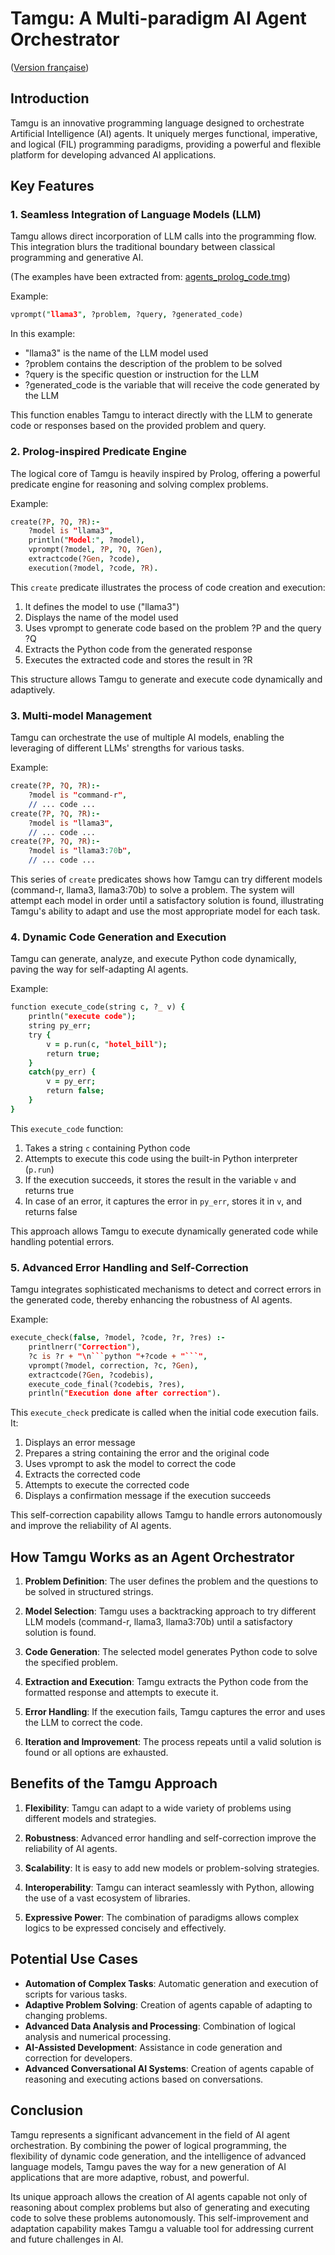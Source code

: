 # Tamgu: A Multi-paradigm AI Agent Orchestrator
([Version française](https://github.com/naver/tamgu/blob/master/examples/PREDIBAG/LISEZMOI.md))


## Introduction

Tamgu is an innovative programming language designed to orchestrate Artificial Intelligence (AI) agents. It uniquely merges functional, imperative, and logical (FIL) programming paradigms, providing a powerful and flexible platform for developing advanced AI applications.

## Key Features

### 1. Seamless Integration of Language Models (LLM)

Tamgu allows direct incorporation of LLM calls into the programming flow. This integration blurs the traditional boundary between classical programming and generative AI.

(The examples have been extracted from: [agents_prolog_code.tmg](https://github.com/naver/tamgu/blob/master/examples/PREDIBAG/agents_prolog_code.tmg))


Example:
```prolog
vprompt("llama3", ?problem, ?query, ?generated_code)
```
In this example:
- "llama3" is the name of the LLM model used
- ?problem contains the description of the problem to be solved
- ?query is the specific question or instruction for the LLM
- ?generated_code is the variable that will receive the code generated by the LLM

This function enables Tamgu to interact directly with the LLM to generate code or responses based on the provided problem and query.

### 2. Prolog-inspired Predicate Engine

The logical core of Tamgu is heavily inspired by Prolog, offering a powerful predicate engine for reasoning and solving complex problems.

Example:
```prolog
create(?P, ?Q, ?R):-
    ?model is "llama3",
    println("Model:", ?model),
    vprompt(?model, ?P, ?Q, ?Gen),
    extractcode(?Gen, ?code),
    execution(?model, ?code, ?R).
```
This `create` predicate illustrates the process of code creation and execution:
1. It defines the model to use ("llama3")
2. Displays the name of the model used
3. Uses vprompt to generate code based on the problem ?P and the query ?Q
4. Extracts the Python code from the generated response
5. Executes the extracted code and stores the result in ?R

This structure allows Tamgu to generate and execute code dynamically and adaptively.

### 3. Multi-model Management

Tamgu can orchestrate the use of multiple AI models, enabling the leveraging of different LLMs' strengths for various tasks.

Example:
```prolog
create(?P, ?Q, ?R):-
    ?model is "command-r",
    // ... code ...
create(?P, ?Q, ?R):-
    ?model is "llama3",
    // ... code ...
create(?P, ?Q, ?R):-
    ?model is "llama3:70b",
    // ... code ...
```
This series of `create` predicates shows how Tamgu can try different models (command-r, llama3, llama3:70b) to solve a problem. The system will attempt each model in order until a satisfactory solution is found, illustrating Tamgu's ability to adapt and use the most appropriate model for each task.

### 4. Dynamic Code Generation and Execution

Tamgu can generate, analyze, and execute Python code dynamically, paving the way for self-adapting AI agents.

Example:
```prolog
function execute_code(string c, ?_ v) {
    println("execute code");
    string py_err;
    try {
        v = p.run(c, "hotel_bill");
        return true;
    }
    catch(py_err) {
        v = py_err;
        return false;
    }
}
```
This `execute_code` function:
1. Takes a string `c` containing Python code
2. Attempts to execute this code using the built-in Python interpreter (`p.run`)
3. If the execution succeeds, it stores the result in the variable `v` and returns true
4. In case of an error, it captures the error in `py_err`, stores it in `v`, and returns false

This approach allows Tamgu to execute dynamically generated code while handling potential errors.

### 5. Advanced Error Handling and Self-Correction

Tamgu integrates sophisticated mechanisms to detect and correct errors in the generated code, thereby enhancing the robustness of AI agents.

Example:
```prolog
execute_check(false, ?model, ?code, ?r, ?res) :-
    printlnerr("Correction"),
    ?c is ?r + "\n```python "+?code + "```",
    vprompt(?model, correction, ?c, ?Gen),
    extractcode(?Gen, ?codebis),
    execute_code_final(?codebis, ?res),
    println("Execution done after correction").
```
This `execute_check` predicate is called when the initial code execution fails. It:
1. Displays an error message
2. Prepares a string containing the error and the original code
3. Uses vprompt to ask the model to correct the code
4. Extracts the corrected code
5. Attempts to execute the corrected code
6. Displays a confirmation message if the execution succeeds

This self-correction capability allows Tamgu to handle errors autonomously and improve the reliability of AI agents.

## How Tamgu Works as an Agent Orchestrator

1. **Problem Definition**: The user defines the problem and the questions to be solved in structured strings.

2. **Model Selection**: Tamgu uses a backtracking approach to try different LLM models (command-r, llama3, llama3:70b) until a satisfactory solution is found.

3. **Code Generation**: The selected model generates Python code to solve the specified problem.

4. **Extraction and Execution**: Tamgu extracts the Python code from the formatted response and attempts to execute it.

5. **Error Handling**: If the execution fails, Tamgu captures the error and uses the LLM to correct the code.

6. **Iteration and Improvement**: The process repeats until a valid solution is found or all options are exhausted.

## Benefits of the Tamgu Approach

1. **Flexibility**: Tamgu can adapt to a wide variety of problems using different models and strategies.

2. **Robustness**: Advanced error handling and self-correction improve the reliability of AI agents.

3. **Scalability**: It is easy to add new models or problem-solving strategies.

4. **Interoperability**: Tamgu can interact seamlessly with Python, allowing the use of a vast ecosystem of libraries.

5. **Expressive Power**: The combination of paradigms allows complex logics to be expressed concisely and effectively.

## Potential Use Cases

- **Automation of Complex Tasks**: Automatic generation and execution of scripts for various tasks.
- **Adaptive Problem Solving**: Creation of agents capable of adapting to changing problems.
- **Advanced Data Analysis and Processing**: Combination of logical analysis and numerical processing.
- **AI-Assisted Development**: Assistance in code generation and correction for developers.
- **Advanced Conversational AI Systems**: Creation of agents capable of reasoning and executing actions based on conversations.

## Conclusion

Tamgu represents a significant advancement in the field of AI agent orchestration. By combining the power of logical programming, the flexibility of dynamic code generation, and the intelligence of advanced language models, Tamgu paves the way for a new generation of AI applications that are more adaptive, robust, and powerful.

Its unique approach allows the creation of AI agents capable not only of reasoning about complex problems but also of generating and executing code to solve these problems autonomously. This self-improvement and adaptation capability makes Tamgu a valuable tool for addressing current and future challenges in AI.
